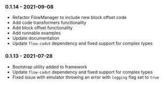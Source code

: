 ### 0.1.14 - 2021-09-08
- Refactor FlowManager to include new block offset  code
- Add code transformers functionality
- Add block offset functionality
- Add runnable examples
- Update documentation
- Update `flow-cadut` dependency and fixed support for complex types

### 0.1.13 - 2021-07-28

- Bootstrap utility added to framework
- Update `flow-cadut` dependency and fixed support for complex types
- Fixed issue with emulator throwing an error with `logging` flag set to `true`
